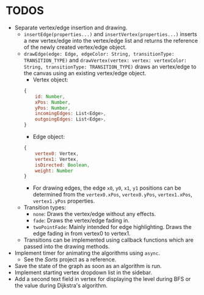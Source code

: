 # TODOS
- Separate vertex/edge insertion and drawing.
    - `insertEdge(properties...)` and `insertVertex(properties...)` inserts a new vertex/edge
    into the vertex/edge list and returns the reference of the newly created vertex/edge object.
    - `drawEdge(edge: Edge, edgeColor: String, transitionType: TRANSITION_TYPE)` and 
    `drawVertex(vertex: vertex: vertexColor: String, transitionType: TRANSITION_TYPE)` 
    draws an vertex/edge to the canvas using an existing vertex/edge object.
        - Vertex object: 
        ```js
        {
            id: Number, 
            xPos: Number, 
            yPos: Number, 
            incomingEdges: List<Edge>,
            outgoingEdges: List<Edge>,
        }
        ```
        - Edge object:
        ```js
        {
            vertex0: Vertex,
            vertex1: Vertex,
            isDirected: Boolean,
            weight: Number
        }
        ```
        - For drawing edges, the edge `x0`, `y0`, `x1`, `y1` positions can be determined from 
        the `vertex0.xPos`, `vertex0.yPos`, `vertex1.xPos`, `vertex1.yPos` properties.
    - Transition types:
        - `none`: Draws the vertex/edge without any effects.
        - `fade`: Draws the vertex/edge fading in.
        - `twoPointFade`: Mainly intended for edge highlighting. Draws the edge fading in from vertex0 to vertex1.
    - Transitions can be implemented using callback functions which are passed into the drawing methods.
- Implement timer for animating the algorithms using `async`.
    - See the *Sorts* project as a reference.
- Save the state of the graph as soon as an algorithm is run.
- Implement starting vertex dropdown list in the sidebar.
- Add a second text field in vertex for displaying the level during BFS or the value during Dijkstra's algorithm.

